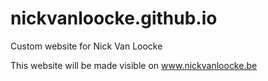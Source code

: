 # nickvanloocke.github.io

Custom website for Nick Van Loocke

This website will be made visible on www.nickvanloocke.be